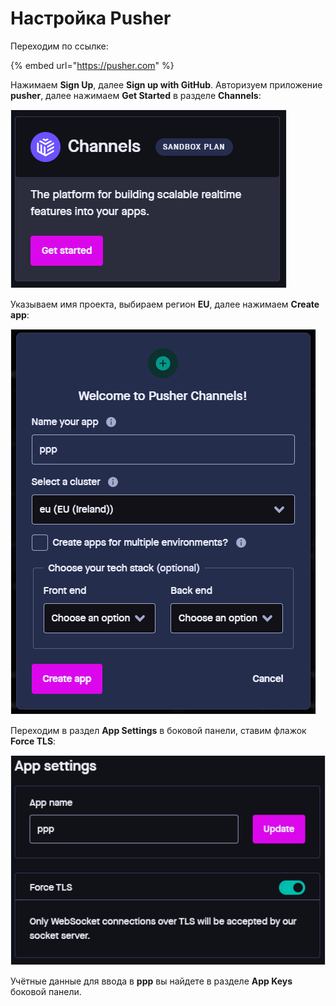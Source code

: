 # Настройка Pusher

Переходим по ссылке:

{% embed url="https://pusher.com" %}

Нажимаем **Sign Up**, далее **Sign up with GitHub**. Авторизуем приложение **pusher**, далее нажимаем **Get Started** в разделе **Channels**:

![](<../.gitbook/assets/image (347) (1).png>)

Указываем имя проекта, выбираем регион **EU**, далее нажимаем **Create app**:

![](<../.gitbook/assets/image (354) (1) (1).png>)

Переходим в раздел **App Settings** в боковой панели, ставим флажок **Force TLS**:

![](<../.gitbook/assets/image (356) (1).png>)

Учётные данные для ввода в **ppp** вы найдете в разделе **App Keys** боковой панели.
